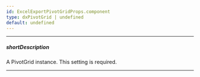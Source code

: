 ```yaml
---
id: ExcelExportPivotGridProps.component
type: dxPivotGrid | undefined
default: undefined
---
```

---
##### shortDescription
A PivotGrid instance. This setting is required.

---
<!-- Description goes here -->